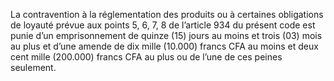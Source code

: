 La contravention à la réglementation des produits ou à certaines obligations de loyauté prévue aux points 5, 6, 7, 8 de l’article 934 du présent code est punie d’un emprisonnement de quinze (15) jours au moins et trois (03) mois au plus et d’une amende de dix mille (10.000) francs CFA au moins et deux cent mille (200.000) francs CFA au plus ou de l’une de ces peines seulement.